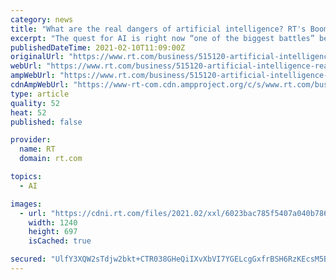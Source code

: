 ```yaml
---
category: news
title: "What are the real dangers of artificial intelligence? RT's Boom Bust explores..."
excerpt: "The quest for AI is right now “one of the biggest battles” between countries around the world, he tells Boom Bust, adding that we are dealing with two forms of AI: narrow or weak AI, and artificial general intelligence."
publishedDateTime: 2021-02-10T11:09:00Z
originalUrl: "https://www.rt.com/business/515120-artificial-intelligence-real-dangers/"
webUrl: "https://www.rt.com/business/515120-artificial-intelligence-real-dangers/"
ampWebUrl: "https://www.rt.com/business/515120-artificial-intelligence-real-dangers/amp/"
cdnAmpWebUrl: "https://www-rt-com.cdn.ampproject.org/c/s/www.rt.com/business/515120-artificial-intelligence-real-dangers/amp/"
type: article
quality: 52
heat: 52
published: false

provider:
  name: RT
  domain: rt.com

topics:
  - AI

images:
  - url: "https://cdni.rt.com/files/2021.02/xxl/6023bac785f5407a040b7863.jpg"
    width: 1240
    height: 697
    isCached: true

secured: "UlfY3XQW2sTdjw2bkt+CTR038GHeQiIXvXbVI7YGELcgGxfrBSH6RzKEcsM5BP/dNfsD6jBH/gmEFaM5ZjZHzbIQz5TuZyQUT8ukPAganzoOqJ8f4+tulJFSiGL3H+1A4H74uRvoUS9GCZ03NbtCTcvMsGUbuLWiwlb1LczpyjQ3u4UpKvfM3ueO4EhVBj2MUNqxRdl1BCEiz8UfTGydEI0+Ou5CDBpRRMqIRtvJRDTTSNOQtDolj0lZHOtQ0jYWwtvEpX0CrQiOFax/yDEoxt5s8w4LCr7ntohDiwP/2KR10ItbPaU3LXuQe5qbkrjvZiPG0YR9jf9340fyCsRKCzAKb29bqhsUTyCrsplpIAY=;zVdhh2jH8Hb5dkikB3x07g=="
---
```


